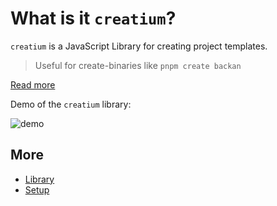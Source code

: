 # What is it `creatium`?

`creatium` is a JavaScript Library for creating project templates.

> Useful for create-binaries like `pnpm create backan`

[Read more](https://www.npmjs.com/package/creatium)

Demo of the `creatium` library:

![demo](https://github.com/pigeonposse/creatium/raw/main/docs/public/example.gif)

## More

- [Library](core/index.md)
- [Setup](create/index.md)
